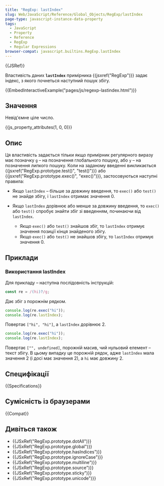 ```yaml
---
title: "RegExp: lastIndex"
slug: Web/JavaScript/Reference/Global_Objects/RegExp/lastIndex
page-type: javascript-instance-data-property
tags:
  - JavaScript
  - Property
  - Reference
  - RegExp
  - Regular Expressions
browser-compat: javascript.builtins.RegExp.lastIndex
---
```


{{JSRef}}

Властивість даних **`lastIndex`** примірника {{jsxref("RegExp")}} задає індекс, з якого почнеться наступний пошук збігу.

{{EmbedInteractiveExample("pages/js/regexp-lastindex.html")}}

## Значення

Невід'ємне ціле число.

{{js_property_attributes(1, 0, 0)}}

## Опис

Ця властивість задається тільки якщо примірник регулярного виразу має позначку `g` – на позначення глобального пошуку, або `y` – на позначення липкого пошуку. Коли на заданому введенні викликається {{jsxref("RegExp.prototype.test()", "test()")}} або {{jsxref("RegExp.prototype.exec()", "exec()")}}, застосовуються наступні правила:

- Якщо `lastIndex` – більше за довжину введення, то `exec()` або `test()` не знайде збігу, і `lastIndex` отримає значення 0.
- Якщо `lastIndex` дорівнює або менше за довжину введення, то `exec()` або `test()` спробує знайти збіг зі введенням, починаючи від `lastIndex`.

  - Якщо `exec()` або `test()` знайшов збіг, то `lastIndex` отримує значення позиції кінця знайденого збігу.
  - Якщо `exec()` або `test()` не знайшов збігу, то `lastIndex` отримує значення 0.

## Приклади

### Використання lastIndex

Для прикладу – наступна послідовність інструкцій:

```js
const re = /(hi)?/g;
```

Дає збіг з порожнім рядком.

```js
console.log(re.exec("hi"));
console.log(re.lastIndex);
```

Повертає `["hi", "hi"]`, а `lastIndex` дорівнює 2.

```js
console.log(re.exec("hi"));
console.log(re.lastIndex);
```

Повертає `["", undefined]`, порожній масив, чий нульовий елемент – текст збігу. В цьому випадку це порожній рядок, адже `lastIndex` мала значення 2 (і досі має значення 2), а `hi` має довжину 2.

## Специфікації

{{Specifications}}

## Сумісність із браузерами

{{Compat}}

## Дивіться також

- {{JSxRef("RegExp.prototype.dotAll")}}
- {{JSxRef("RegExp.prototype.global")}}
- {{JSxRef("RegExp.prototype.hasIndices")}}
- {{JSxRef("RegExp.prototype.ignoreCase")}}
- {{JSxRef("RegExp.prototype.multiline")}}
- {{JSxRef("RegExp.prototype.source")}}
- {{JSxRef("RegExp.prototype.sticky")}}
- {{JSxRef("RegExp.prototype.unicode")}}
